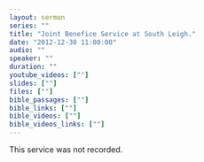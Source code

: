```yaml
---
layout: sermon
series: ""
title: "Joint Benefice Service at South Leigh."
date: "2012-12-30 11:00:00"
audio: ""
speaker: ""
duration: ""
youtube_videos: [""]
slides: [""]
files: [""]
bible_passages: [""]
bible_links: [""]
bible_videos: [""]
bible_videos_links: [""]
---
```


This service was not recorded.
